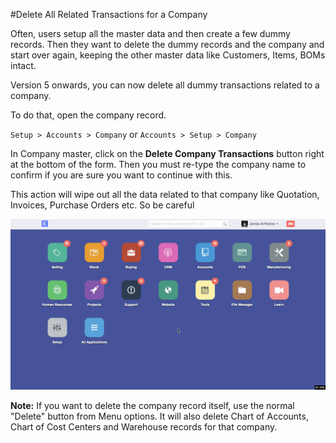 <!-- add-breadcrumbs -->
#Delete All Related Transactions for a Company

Often, users setup all the master data and then create a few dummy records. Then they want to delete the dummy records and the company and start over again, keeping the other master data like Customers, Items, BOMs intact.

Version 5 onwards, you can now delete all dummy transactions related to a company.

To do that, open the company record.
 
`Setup > Accounts > Company` or  `Accounts > Setup > Company`

In Company master, click on the **Delete Company Transactions** button right at the bottom of the form. Then you must re-type the company name to confirm if you are sure you want to continue with this.

This action will wipe out all the data related to that company like Quotation, Invoices, Purchase Orders etc. So be careful

<img alt="Delete Transactions" class="screenshot" src="../assets/delete-transactions.gif">

**Note:** If you want to delete the company record itself, use the normal "Delete" button from Menu options. It will also delete Chart of Accounts, Chart of Cost Centers and Warehouse records for that company.

<!-- markdown -->
